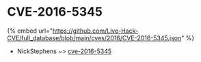 # CVE-2016-5345
{% embed url="https://github.com/Live-Hack-CVE/full_database/blob/main/cves/2016/CVE-2016-5345.json" %}

* NickStephens ~> [cve-2016-5345](https://www.alice-snow.ru/2016/database/cve-2016-5345/cve-2016-5345-nickstephens)